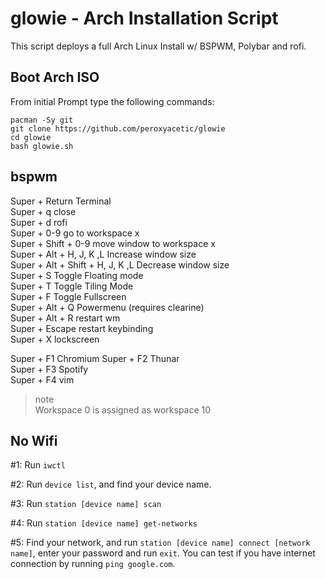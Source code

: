 # glowie - Arch Installation Script


This script deploys a full Arch Linux Install w/ BSPWM, Polybar and rofi.

## Boot Arch ISO

From initial Prompt type the following commands:

```
pacman -Sy git
git clone https://github.com/peroxyacetic/glowie
cd glowie
bash glowie.sh
```

## bspwm

Super + Return Terminal     
Super + q close     
Super + d rofi     
Super + 0-9 go to workspace x     
Super + Shift + 0-9 move window to workspace x     
Super + Alt + H, J, K ,L Increase window size       
Super + Alt + Shift + H, J, K ,L Decrease window size    
Super + S Toggle Floating mode     
Super + T Toggle Tiling Mode     
Super + F Toggle Fullscreen     
Super + Alt + Q Powermenu (requires clearine)      
Super + Alt + R restart wm     
Super + Escape restart keybinding     
Super + X lockscreen     

Super + F1 Chromium
Super + F2 Thunar    
Super + F3 Spotify     
Super + F4 vim  

>note     
>Workspace 0 is assigned as workspace 10

## No Wifi

#1: Run `iwctl`

#2: Run `device list`, and find your device name.

#3: Run `station [device name] scan`

#4: Run `station [device name] get-networks`

#5: Find your network, and run `station [device name] connect [network name]`, enter your password and run `exit`. You can test if you have internet connection by running `ping google.com`. 
